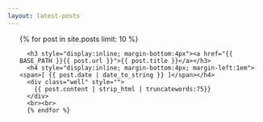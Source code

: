 ```yaml
---
layout: latest-posts
---
```


<ul class="posts">
  {% for post in site.posts limit: 10 %}
      
      <h3 style="display:inline; margin-bottom:4px"><a href="{{ BASE_PATH }}{{ post.url }}">{{ post.title }}</a></h3>
      <h4 style="display:inline; margin-bottom:4px; margin-left:1em"><span>[ {{ post.date | date_to_string }} ]</span></h4>
      <div class="well" style="">
        {{ post.content | strip_html | truncatewords:75}}
      </div>
      <br><br>
      {% endfor %}
</ul>
